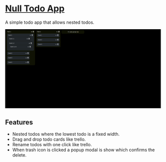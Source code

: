 # [Null Todo App](https://ryansheehy0.github.io/Null_Todo_App/)
A simple todo app that allows nested todos.

![screenshot](./screenshot.png)

## Features
- Nested todos where the lowest todo is a fixed width.
- Drag and drop todo cards like trello.
- Rename todos with one click like trello.
- When trash icon is clicked a popup modal is show which confirms the delete.
